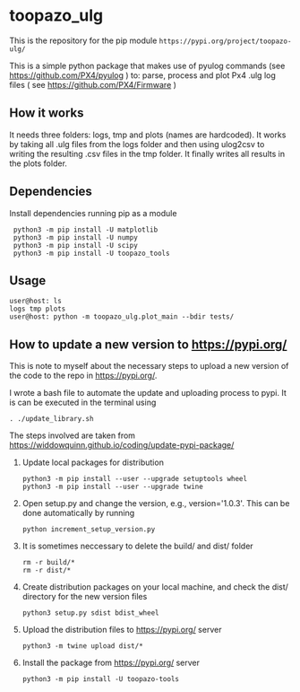# toopazo_ulg
This is the repository for the pip module ```https://pypi.org/project/toopazo-ulg/```

This is a simple python package that makes use of pyulog commands
(see https://github.com/PX4/pyulog ) to: parse, process and plot
Px4 .ulg log files ( see https://github.com/PX4/Firmware )


## How it works
It needs three folders: logs, tmp and plots (names are hardcoded).
It works by taking all .ulg files from the logs folder and then using
ulog2csv to writing the resulting .csv files in the tmp folder.
It finally writes all results in the plots folder.

## Dependencies
Install dependencies running pip as a module
```
 python3 -m pip install -U matplotlib
 python3 -m pip install -U numpy
 python3 -m pip install -U scipy
 python3 -m pip install -U toopazo_tools
```

## Usage
```
user@host: ls
logs tmp plots
user@host: python -m toopazo_ulg.plot_main --bdir tests/
```

## How to update a new version to https://pypi.org/  

This is note to myself about the necessary steps to upload a new version 
of the code to the repo in https://pypi.org/.

I wrote a bash file to automate the update and uploading process to pypi. 
It is can be executed in the terminal using

```
. ./update_library.sh
```

The steps involved are taken from https://widdowquinn.github.io/coding/update-pypi-package/

1. Update local packages for distribution
    ```
    python3 -m pip install --user --upgrade setuptools wheel
    python3 -m pip install --user --upgrade twine 
    ```
2. Open setup.py and change the version, e.g., version='1.0.3'. 
   This can be done automatically by running 
   ```
   python increment_setup_version.py
   ```
3. It is sometimes neccessary to delete the build/ and dist/ folder
    ```
    rm -r build/*
    rm -r dist/*
    ```
4. Create distribution packages on your local machine, and check
the dist/ directory for the new version files
    ```
    python3 setup.py sdist bdist_wheel
    ```
5. Upload the distribution files to https://pypi.org/ server
    ```
    python3 -m twine upload dist/*
    ```
6. Install the package from https://pypi.org/ server
    ```
    python3 -m pip install -U toopazo-tools
    ```
